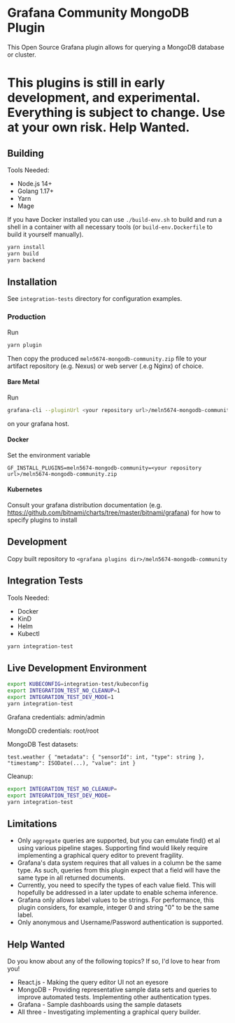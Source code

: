# Grafana Community MongoDB Plugin

This Open Source Grafana plugin allows for querying a MongoDB database or cluster.

# This plugins is still in early development, and experimental. Everything is subject to change. Use at your own risk. Help Wanted.

## Building

Tools Needed:
* Node.js 14+
* Golang 1.17+
* Yarn
* Mage

If you have Docker installed you can use `./build-env.sh` to build and run a shell in a container with all necessary tools (or `build-env.Dockerfile` to build it yourself manually).

```bash
yarn install
yarn build
yarn backend
```

## Installation

See `integration-tests` directory for configuration examples.

### Production

Run

```bash
yarn plugin
```

Then copy the produced `meln5674-mongodb-community.zip` file to your artifact repository (e.g. Nexus) or web server (.e.g Nginx) of choice.

#### Bare Metal

Run

```bash
grafana-cli --pluginUrl <your repository url>/meln5674-mongodb-community.zip meln5674-mongodb-community
```

on your grafana host.

#### Docker

Set the environment variable

```
GF_INSTALL_PLUGINS=meln5674-mongodb-community=<your repository url>/meln5674-mongodb-community.zip
```

#### Kubernetes

Consult your grafana distribution documentation (e.g. https://github.com/bitnami/charts/tree/master/bitnami/grafana) for how to specify plugins to install

## Development

Copy built repository to `<grafana plugins dir>/meln5674-mongodb-community`

## Integration Tests

Tools Needed:
* Docker
* KinD
* Helm
* Kubectl

```bash
yarn integration-test
```

## Live Development Environment

```bash
export KUBECONFIG=integration-test/kubeconfig
export INTEGRATION_TEST_NO_CLEANUP=1
export INTEGRATION_TEST_DEV_MODE=1
yarn integration-test
```

Grafana credentials: admin/admin

MongoDD credentials: root/root

MongoDB Test datasets:

`test.weather { "metadata": { "sensorId": int, "type": string }, "timestamp": ISODate(...), "value": int }`

Cleanup:

```bash
export INTEGRATION_TEST_NO_CLEANUP=
export INTEGRATION_TEST_DEV_MODE=
yarn integration-test
```

## Limitations

* Only `aggregate` queries are supported, but you can emulate find() et al using various pipeline stages. Supporting find would likely require implementing a graphical query editor to prevent fragility.
* Grafana's data system requires that all values in a column be the same type. As such, queries from this plugin expect that a field will have the same type in all returned documents.
* Currently, you need to specify the types of each value field. This will hopefully be addressed in a later update to enable schema inference.
* Grafana only allows label values to be strings. For performance, this plugin considers, for example, integer 0 and string "0" to be the same label.
* Only anonymous and Username/Password authentication is supported.

## Help Wanted

Do you know about any of the following topics? If so, I'd love to hear from you!

* React.js - Making the query editor UI not an eyesore
* MongoDB - Providing representative sample data sets and queries to improve automated tests. Implementing other authentication types.
* Grafana - Sample dashboards using the sample datasets
* All three - Investigating implementing a graphical query builder.
